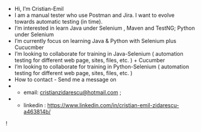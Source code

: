 - Hi, I’m Cristian-Emil
- I am a manual tester who use Postman and Jira. I want to evolve towards automatic testing (in time).
- I’m interested in learn Java under Selenium , Maven and TestNG; Python under Selenium
- I’m currently focus on learning Java & Python with Selenium plus Cucucmber
- I’m looking to collaborate for training in Java-Selenium ( automation testing for different web page, sites, files, etc. ) + Cucumber
- I’m looking to collaborate for training in Python-Selenium ( automation testing for different web page, sites, files, etc. )   
- How to contact - Send me a message on
- - email: cristianzidarescu@hotmail.com ;
- - linkedin : https://www.linkedin.com/in/cristian-emil-zidarescu-a463814b/


<!---
Cristian-Emil/Cristian-Emil is a ✨ special ✨ repository because its `README.md` (this file) appears on your GitHub profile.
You can click the Preview link to take a look at your changes.
--->
!
